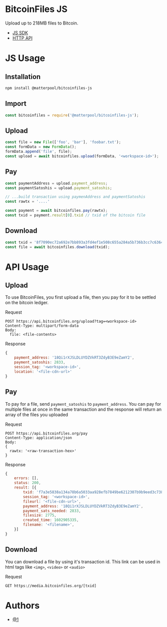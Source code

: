 # BitcoinFiles JS

Upload up to 218MB files to Bitcoin.

- [JS SDK](https://github.com/MatterPool/bitcoinfiles-js/blob/main/README.md#js-usage)
- [HTTP API](https://github.com/MatterPool/bitcoinfiles-js/blob/main/README.md#api-usage)

# JS Usage

## Installation

```bash
npm install @matterpool/bitcoinfiles-js
``````

## Import

```javascript
const bitcoinfiles = require('@matterpool/bitcoinfiles-js');
```

## Upload

```javascript
const file = new File(['foo', 'bar'], 'foobar.txt');
const formData = new FormData();
formData.append('file', file);
const upload = await bitcoinfiles.upload(formData, '<workspace-id>');
```

## Pay

```javascript
const paymentAddress = upload.payment_address;
const paymentSatoshis = upload.payment_satoshis;

// ...build transaction using paymenAddress and paymentSatoshis
const rawtx = '....'

const payment = await bitcoinfiles.pay(rawtx);
const txid = payment.result[0].txid // txid of the bitcoin file
```

## Download

```javascript
const txid = '8f7090ec72a692e7bb893a3fd4ef1e508c655a284a5b736b3cc7c63649748562'
const file = await bitcoinfiles.download(txid);
```

# API Usage

## Upload

To use BitcoinFiles, you first upload a file, then you pay for it to be settled on the bitcoin ledger.

Request

```
POST https://api.bitcoinfiles.org/upload?tag=<workspace-id>
Content-Type: multipart/form-data
Body:
  file: <file-contents>
```

Response

```javascript
{
    payment_address: '18Qi1rXJSLDLUYDZVkRT3ZdyB3E9eZamY2',
    payment_satoshis: 2833,
    session_tag: '<workspace-id>',
    location: '<file-cdn-url>'
}
```


## Pay

To pay for a file, send `payment_satoshis` to `payment_address`. You can pay for multiple files at once in the same transaction and the response will return an array of the files you uploaded

Request

```
POST https://api.bitcoinfiles.org/pay
Content-Type: application/json
Body:
{
  rawtx: '<raw-transaction-hex>'
}
```

Response

```javascript
{
    errors: [],
    status: 200,
    result: [{
        txid: 'f7a3e5838a134a78b6a5033aa928efb7849be6212307b9b9eed3c738ea470bc2',
        session_tag: '<workspace-id>',
        fileurl: '<file-cdn-url>',
        payment_address: '18Qi1rXJSLDLUYDZVkRT3ZdyB3E9eZamY2',
        payment_sats_needed: 2833,
        filesize: 2775,
        created_time: 1602905335,
        filename: '<filename>',
    }]
}
```

## Download

You can download a file by using it's transaction id. This link can be used in html tags like `<img>`, `<video>` or `<audio>`

Request

```
GET https://media.bitcoinfiles.org/[txid]
```


# Authors

- [@1](https://twetch.app/u/1)
